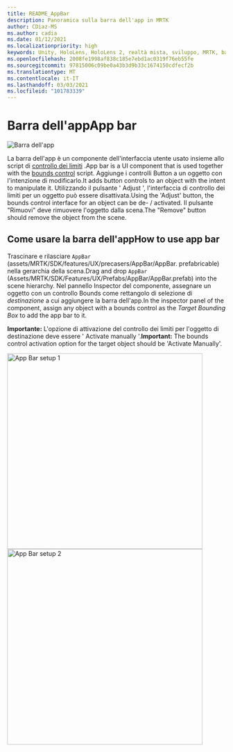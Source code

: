 ```yaml
---
title: README_AppBar
description: Panoramica sulla barra dell'app in MRTK
author: CDiaz-MS
ms.author: cadia
ms.date: 01/12/2021
ms.localizationpriority: high
keywords: Unity, HoloLens, HoloLens 2, realtà mista, sviluppo, MRTK, barra dell'app,
ms.openlocfilehash: 2008fe1998af838c185e7ebd1ac0319f76eb55fe
ms.sourcegitcommit: 97815006c09be0a43b3d9b33c1674150cdfecf2b
ms.translationtype: MT
ms.contentlocale: it-IT
ms.lasthandoff: 03/03/2021
ms.locfileid: "101783339"
---
```

# <a name="app-bar"></a><span data-ttu-id="aa9d2-104">Barra dell'app</span><span class="sxs-lookup"><span data-stu-id="aa9d2-104">App bar</span></span>

![Barra dell'app](Images/AppBar/MRTK_AppBar_Main.png)

<span data-ttu-id="aa9d2-106">La barra dell'app è un componente dell'interfaccia utente usato insieme allo script di [controllo dei limiti](README_BoundsControl.md) .</span><span class="sxs-lookup"><span data-stu-id="aa9d2-106">App bar is a UI component that is used together with the [bounds control](README_BoundsControl.md) script.</span></span> <span data-ttu-id="aa9d2-107">Aggiunge i controlli Button a un oggetto con l'intenzione di modificarlo.</span><span class="sxs-lookup"><span data-stu-id="aa9d2-107">It adds button controls to an object with the intent to manipulate it.</span></span> <span data-ttu-id="aa9d2-108">Utilizzando il pulsante ' Adjust ', l'interfaccia di controllo dei limiti per un oggetto può essere disattivata.</span><span class="sxs-lookup"><span data-stu-id="aa9d2-108">Using the 'Adjust' button, the bounds control interface for an object can be de- / activated.</span></span> <span data-ttu-id="aa9d2-109">Il pulsante "Rimuovi" deve rimuovere l'oggetto dalla scena.</span><span class="sxs-lookup"><span data-stu-id="aa9d2-109">The "Remove" button should remove the object from the scene.</span></span>

## <a name="how-to-use-app-bar"></a><span data-ttu-id="aa9d2-110">Come usare la barra dell'app</span><span class="sxs-lookup"><span data-stu-id="aa9d2-110">How to use app bar</span></span>

<span data-ttu-id="aa9d2-111">Trascinare e rilasciare `AppBar` (assets/MRTK/SDK/features/UX/precasers/AppBar/AppBar. prefabricable) nella gerarchia della scena.</span><span class="sxs-lookup"><span data-stu-id="aa9d2-111">Drag and drop `AppBar` (Assets/MRTK/SDK/Features/UX/Prefabs/AppBar/AppBar.prefab) into the scene hierarchy.</span></span> <span data-ttu-id="aa9d2-112">Nel pannello Inspector del componente, assegnare un oggetto con un controllo Bounds come rettangolo di selezione di *destinazione* a cui aggiungere la barra dell'app.</span><span class="sxs-lookup"><span data-stu-id="aa9d2-112">In the inspector panel of the component, assign any object with a bounds control as the *Target Bounding Box* to add the app bar to it.</span></span>

<span data-ttu-id="aa9d2-113">**Importante:** L'opzione di attivazione del controllo dei limiti per l'oggetto di destinazione deve essere ' Activate manually '.</span><span class="sxs-lookup"><span data-stu-id="aa9d2-113">**Important:** The bounds control activation option for the target object should be 'Activate Manually'.</span></span>

<img src="Images/AppBar/MRTK_AppBar_Setup1.png" width="450" alt="App Bar setup 1">

<img src="Images/AppBar/MRTK_AppBar_Setup2.png" width="450" alt="App Bar setup 2">
